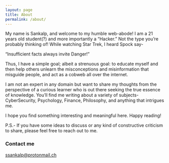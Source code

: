 ```yaml
---
layout: page
title: About
permalink: /about/
---
```


My name is Sankalp, and welcome to my humble web-abode!
I am a 21 years old student(?) and more importantly a “Hacker.” Not the type you’re probably thinking of! 
While watching Star Trek, I heard Spock say-

“Insufficient facts always invite Danger!”

Thus, I have a simple goal; albeit a strenuous goal: to educate myself and then help others unlearn the misconceptions and misinformation that misguide people, and act as a cobweb all over the internet. 

I am not an expert in any domain but want to share my thoughts from the perspective of a curious learner who is out there seeking the true essence of knowledge. You’ll find me writing about a variety of subjects- CyberSecurity, Psychology, Finance, Philosophy, and anything that intrigues me. 

I hope you find something interesting and meaningful here. Happy reading!

P.S.- If you have some ideas to discuss or any kind of constructive criticism to share, please feel free to reach out to me. 

### Contact me

[ssankalp@protonmail.ch](mailto:ssankalp@protonmail.ch)
